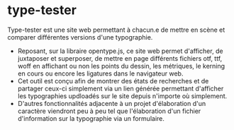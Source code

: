 # type-tester
Type-tester est une site web permettant à chacun.e de mettre en scène et comparer différentes versions d'une typographie.
- Reposant, sur la libraire opentype.js, ce site web permet d'afficher, de juxtaposer et superposer, de mettre en page différents fichiers otf, ttf, woff en affichant ou non les points du dessin, les métriques, le kerning en cours ou encore les ligatures dans le navigateur web.
- Cet outil est conçu afin de montrer des états de recherches et de partager ceux-ci simplement via un lien générée permettant d'afficher les typographies updloadés sur le site depuis n'importe où simplement.
- D'autres fonctionnalités adjacente à un projet d'élaboration d'un caractère viendront peu à peu tel que l'élaboration d'un fichier d'information sur la typographie via un formulaire.

